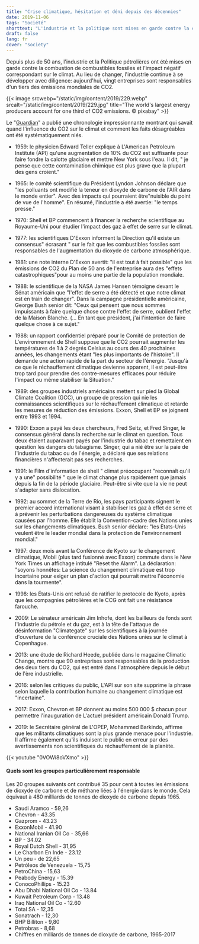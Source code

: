 ```yaml
---
title: "Crise climatique, hésitation et déni depuis des décennies"
date: 2019-11-06
tags: "Société"
shorttext: "L'industrie et la politique sont mises en garde contre la crise climatique depuis des décennies. Vous avez répondu par l'ignorance et le déni."
draft: false
lang: fr
cover: "society"
---
```


Depuis plus de 50 ans, l'industrie et la Politique pétrolières ont été mises en garde contre la combustion de combustibles fossiles et l'impact négatif correspondant sur le climat. Au lieu de changer, l'industrie continue à se développer avec diligence: aujourd'hui, vingt entreprises sont responsables d'un tiers des émissions mondiales de CO2.

{{< image srcwebp="/static/img/content/2019/229.webp" srcalt="/static/img/content/2019/229.jpg" title="The world's largest energy producers account for one third of CO2 emissions. © pixabay" >}}

Le "[Guardian](https://www.theguardian.com/environment/ng-interactive/2019/oct/09/half-century-dither-denial-climate-crisis-timeline?fbclid=IwAR349kM-tpAs4CzpXfUb02vIk4qeB8m2zJlrgvR4bAEiZFuHkuzWuoHvyhg "Half a century of dither and denial – a climate crisis timeline")" a publié une chronologie impressionnante montrant qui savait quand l'influence du CO2 sur le climat et comment les faits désagréables ont été systématiquement niés.

  - 1959: le physicien Edward Teller explique à L'American Petroleum Institute (API) qu'une augmentation de 10% du CO2 est suffisante pour faire fondre la calotte glaciaire et mettre New York sous l'eau. Il dit, " je pense que cette contamination chimique est plus grave que la plupart des gens croient."

  - 1965: le comité scientifique du Président Lyndon Johnson déclare que "les polluants ont modifié la teneur en dioxyde de carbone de l'AIR dans le monde entier". Avec des impacts qui pourraient être"nuisible du point de vue de l'homme". En résumé, l'industrie a été avertie: "le temps presse."

  - 1970: Shell et BP commencent à financer la recherche scientifique au Royaume-Uni pour étudier l'impact des gaz à effet de serre sur le climat.

  - 1977: les scientifiques D'Exxon informent la Direction qu'il existe un consensus" écrasant " sur le fait que les combustibles fossiles sont responsables de l'augmentation du dioxyde de carbone atmosphérique.

  - 1981: une note interne D'Exxon avertit: "il est tout à fait possible" que les émissions de CO2 du Plan de 50 ans de l'entreprise aura des "effets catastrophiques"pour au moins une partie de la population mondiale.

  - 1988: le scientifique de la NASA James Hansen témoigne devant le Sénat américain que "l'effet de serre a été détecté et que notre climat est en train de changer". Dans la campagne présidentielle américaine, George Bush senior dit: "Ceux qui pensent que nous sommes impuissants à faire quelque chose contre l'effet de serre, oublient l'effet de la Maison Blanche. (... En tant que président, j'ai l'intention de faire quelque chose à ce sujet."

  - 1988: un rapport confidentiel préparé pour le Comité de protection de L'environnement de Shell suppose que le CO2 pourrait augmenter les températures de 1 à 2 degrés Celsius au cours des 40 prochaines années, les changements étant "les plus importants de l'histoire". Il demande une action rapide de la part du secteur de l'énergie. "Jusqu'à ce que le réchauffement climatique devienne apparent, il est peut-être trop tard pour prendre des contre-mesures efficaces pour réduire l'impact ou même stabiliser la Situation."

  - 1989: des groupes industriels américains mettent sur pied la Global Climate Coalition (GCC), un groupe de pression qui nie les connaissances scientifiques sur le réchauffement climatique et retarde les mesures de réduction des émissions. Exxon, Shell et BP se joignent entre 1993 et 1994.

  - 1990: Exxon a payé les deux chercheurs, Fred Seitz, et Fred Singer, le consensus général dans la recherche sur le climat en question. Tous deux étaient auparavant payés par l'industrie du tabac et remettaient en question les dangers du tabagisme. Singer, qui a nié être sur la paie de l'industrie du tabac ou de l'énergie, a déclaré que ses relations financières n'affecterait pas ses recherches.

  - 1991: le Film d'information de shell " climat préoccupant "reconnaît qu'il y a une" possibilité " que le climat change plus rapidement que jamais depuis la fin de la période glaciaire. Peut-être si vite que la vie ne peut s'adapter sans dislocation.

  - 1992: au sommet de la Terre de Rio, les pays participants signent le premier accord international visant à stabiliser les gaz à effet de serre et à prévenir les perturbations dangereuses du système climatique causées par l'homme. Elle établit la Convention-cadre des Nations unies sur les changements climatiques. Bush senior déclare: "les Etats-Unis veulent être le leader mondial dans la protection de l'environnement mondial."

  - 1997: deux mois avant la Conférence de Kyoto sur le changement climatique, Mobil (plus tard fusionné avec Exxon) commute dans le New York Times un affichage intitulé "Reset the Alarm". La déclaration: "soyons honnêtes: La science du changement climatique est trop incertaine pour exiger un plan d'action qui pourrait mettre l'économie dans la tourmente".

  - 1998: les États-Unis ont refusé de ratifier le protocole de Kyoto, après que les compagnies pétrolières et le CCG ont fait une résistance farouche.

  - 2009: Le sénateur américain Jim Inhofe, dont les bailleurs de fonds sont l'industrie du pétrole et du gaz, est à la tête de l'attaque de désinformation "Climategate" sur les scientifiques à la journée d'ouverture de la conférence cruciale des Nations unies sur le climat à Copenhague.

  - 2013: une étude de Richard Heede, publiée dans le magazine Climatic Change, montre que 90 entreprises sont responsables de la production des deux tiers du CO2, qui est entré dans l'atmosphère depuis le début de l'ère industrielle.

  - 2016: selon les critiques du public, L'API sur son site supprime la phrase selon laquelle la contribution humaine au changement climatique est "incertaine".

  - 2017: Exxon, Chevron et BP donnent au moins 500 000 $ chacun pour permettre l'inauguration de L'actuel président américain Donald Trump.

  - 2019: le Secrétaire général de L'OPEP, Mohammed Barkindo, affirme que les militants climatiques sont la plus grande menace pour l'industrie. Il affirme également qu'ils induisent le public en erreur par des avertissements non scientifiques du réchauffement de la planète.
  
{{< youtube "0VOWi8oVXmo" >}}

#### Quels sont les groupes particulièrement responsable

Les 20 groupes suivants ont contribué 35 pour cent à toutes les émissions de dioxyde de carbone et de méthane liées à l'énergie dans le monde. Cela équivaut à 480 milliards de tonnes de dioxyde de carbone depuis 1965.

  - Saudi Aramco - 59,26
  - Chevron - 43.35
  - Gazprom - 43.23
  - ExxonMobil - 41.90
  - National Iranian Oil Co - 35,66
  - BP - 34.02
  - Royal Dutch Shell - 31,95
  - Le Charbon En Inde - 23.12
  - Un peu - de 22,65
  - Petróleos de Venezuela - 15,75
  - PetroChina - 15,63
  - Peabody Energy - 15.39
  - ConocoPhillips - 15.23
  - Abu Dhabi National Oil Co - 13.84
  - Kuwait Petroleum Corp - 13.48
  - Iraq National Oil Co - 12.60
  - Total SA - 12,35
  - Sonatrach - 12,30
  - BHP Billiton - 9,80
  - Petrobras - 8,68
  - Chiffres en milliards de tonnes de dioxyde de carbone, 1965-2017
